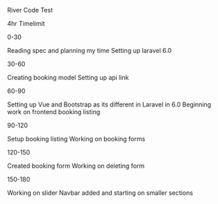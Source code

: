 River Code Test

4hr Timelimit

0-30

Reading spec and planning my time
Setting up laravel 6.0

30-60

Creating booking model
Setting up api link

60-90

Setting up Vue and Bootstrap as its different in Laravel in 6.0
Beginning work on frontend booking listing

90-120

Setup booking listing
Working on booking forms

120-150

Created booking form
Working on deleting form

150-180

Working on slider
Navbar added and starting on smaller sections

